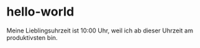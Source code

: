 # hello-world

Meine Lieblingsuhrzeit ist 10:00 Uhr, weil ich ab dieser Uhrzeit am produktivsten bin.

